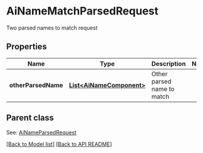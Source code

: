 
# AiNameMatchParsedRequest

Two parsed names to match request             

## Properties
Name | Type | Description | Notes
------------ | ------------- | ------------- | -------------
**otherParsedName** | [**List&lt;AiNameComponent&gt;**](AiNameComponent.md) | Other parsed name to match              | 

## Parent class

See: [AiNameParsedRequest](AiNameParsedRequest.md)



[[Back to Model list]](Models.md) [[Back to API README]](README.md)

